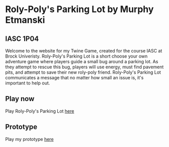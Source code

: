 # Roly-Poly's Parking Lot by Murphy Etmanski
## IASC 1P04

Welcome to the website for my Twine Game, created for the course IASC at Brock Univeristy.
Roly-Poly's Parking Lot is a short choose your own adventure game where players guide a small bug around a parking lot. As they attempt to rescue this bug, players will use energy, must find pavement pits, and attempt to save their new roly-poly friend. Roly-Poly's Parking Lot communicates a message that no matter how small an issue is, it's important to help out. 

## Play now

Play Roly-Poly's Parking Lot [here](https://murphykavanagh.github.io/IASC-1P04/final_build/Roly-Poly'sParkingLotFinal.html)

## Prototype

Play my prototype [here](prototype/TwineGamePrototype.html)
